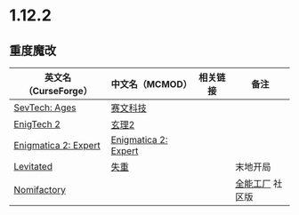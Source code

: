 # 1.12.2

## 重度魔改

| 英文名（CurseForge）                                                                    | 中文名（MCMOD）                                              | 相关链接 | 备注                                                     |
| --------------------------------------------------------------------------------------- | ------------------------------------------------------------ | -------- | -------------------------------------------------------- |
| [SevTech: Ages](https://www.curseforge.com/minecraft/modpacks/sevtech-ages)             | [赛文科技](https://www.mcmod.cn/modpack/33.html)             |          |                                                          |
| [EnigTech 2](https://www.curseforge.com/minecraft/modpacks/enigtech-2)                  | [玄理2](https://www.mcmod.cn/modpack/2.html)                 |          |                                                          |
| [Enigmatica 2: Expert](https://www.curseforge.com/minecraft/modpacks/enigmatica2expert) | [Enigmatica 2: Expert](https://www.mcmod.cn/modpack/23.html) |          |                                                          |
| [Levitated](https://www.curseforge.com/minecraft/modpacks/levitated)                    | [失重](https://www.mcmod.cn/modpack/8.html)                  |          | 末地开局                                                 |
| [Nomifactory](https://www.curseforge.com/minecraft/modpacks/nomifactory)                |                                                              |          | [全能工厂](https://www.mcmod.cn/modpack/126.html) 社区版 |
